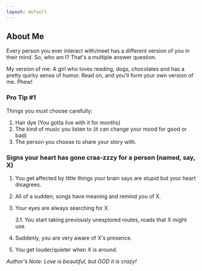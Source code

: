 ```yaml
---
layout: default
---
```


## About Me

Every person you ever interact with/meet has a different version of you in their mind. So, who am I? That's a multiple answer question.

My version of me: A girl who loves reading, dogs, chocolates and has a pretty quirky sense of humor. Read on, and you'll form your own version of me. Phew!


### Pro Tip #1

Things you *must* choose carefully:
1. Hair dye (You gotta live with it for months)
2. The kind of music you listen to (it can change your mood for good or bad)
3. The person you choose to share your story with. 

### Signs your heart has gone craa-zzzy for a person (named, say, X)

1. You get affected by little things your brain says are stupid but your heart disagrees.
2. All of a sudden, songs have meaning and remind you of X.
3. Your eyes are always searching for X.
   
   3.1. You start taking previously unexplored routes, roads that X might use.
4. Suddenly, you are very aware of X's presence.
5. You get louder/quieter when X is around.

*Author's Note: Love is beautiful, but GOD it is crazy!*
